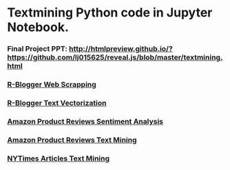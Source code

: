 # Textmining Python code in Jupyter Notebook.
### Final Project PPT: http://htmlpreview.github.io/?https://github.com/lj015625/reveal.js/blob/master/textmining.html
### [R-Blogger Web Scrapping](http://htmlpreview.github.io/?https://github.com/lj015625/Textmining/blob/master/Code/HW1_Ji.html)
### [R-Blogger Text Vectorization](http://htmlpreview.github.io/?https://github.com/lj015625/Textmining/blob/master/Code/HW2_Ji.html)
### [Amazon Product Reviews Sentiment Analysis](http://htmlpreview.github.io/?https://github.com/lj015625/Textmining/blob/master/Code/HW3_Ji.html)
### [Amazon Product Reviews Text Mining](http://htmlpreview.github.io/?https://github.com/lj015625/Textmining/blob/master/Code/HW4_Ji.html)
### [NYTimes Articles Text Mining](http://htmlpreview.github.io/?https://github.com/lj015625/Textmining/blob/master/Code/TM2017Fall_5followup.html)